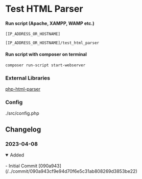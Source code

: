 # Test HTML Parser

#### Run script (Apache, XAMPP, WAMP etc.)
```
[IP_ADDRESS_OR_HOSTNAME]
```

```
[IP_ADDRESS_OR_HOSTNAME]/test_html_parser
```

#### Run script with composer on terminal
```
composer run-script start-webserver
```

### External Libraries

[php-html-parser](https://github.com/paquettg/php-html-parser/)

### Config

./src/config.php

## Changelog

### 2023-04-08

<details open>
<summary>Added</summary>
<br>
- Initial Commit [090a943](/../commit/090a943cf9e94d70f6e5c31ab808269d3853be22)
</details>